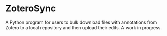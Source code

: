 # ZoteroSync
A Python program for users to bulk download files with annotations from Zotero to a local repository and then upload their edits. A work in progress. 